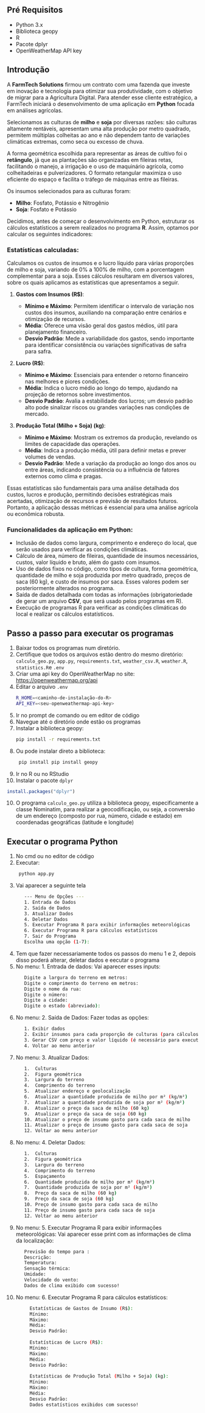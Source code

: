 ## Pré Requisitos

- Python 3.x
- Biblioteca geopy
- R
- Pacote dplyr
- OpenWeatherMap API key

## Introdução
A **FarmTech Solutions** firmou um contrato com uma fazenda que investe em inovação e tecnologia para otimizar sua produtividade, com o objetivo de migrar para a Agricultura Digital. Para atender esse cliente estratégico, a FarmTech iniciará o desenvolvimento de uma aplicação em **Python** focada em análises agrícolas.

Selecionamos as culturas de **milho** e **soja** por diversas razões: são culturas altamente rentáveis, apresentam uma alta produção por metro quadrado, permitem múltiplas colheitas ao ano e não dependem tanto de variações climáticas extremas, como seca ou excesso de chuva.

A forma geométrica escolhida para representar as áreas de cultivo foi o **retângulo**, já que as plantações são organizadas em fileiras retas, facilitando o manejo, a irrigação e o uso de maquinário agrícola, como colheitadeiras e pulverizadores. O formato retangular maximiza o uso eficiente do espaço e facilita o tráfego de máquinas entre as fileiras.

Os insumos selecionados para as culturas foram:
- **Milho**: Fosfato, Potássio e Nitrogênio
- **Soja**: Fosfato e Potássio

Decidimos, antes de começar o desenvolvimento em Python, estruturar os cálculos estatísticos a serem realizados no programa **R**. Assim, optamos por calcular os seguintes indicadores:

### Estatísticas calculadas:
Calculamos os custos de insumos e o lucro líquido para várias proporções de milho e soja, variando de 0% a 100% de milho, com a porcentagem complementar para a soja. Esses cálculos resultaram em diversos valores, sobre os quais aplicamos as estatísticas que apresentamos a seguir.

1. **Gastos com Insumos (R$)**:
   - **Mínimo e Máximo**: Permitem identificar o intervalo de variação nos custos dos insumos, auxiliando na comparação entre cenários e otimização de recursos.
   - **Média**: Oferece uma visão geral dos gastos médios, útil para planejamento financeiro.
   - **Desvio Padrão**: Mede a variabilidade dos gastos, sendo importante para identificar consistência ou variações significativas de safra para safra.

2. **Lucro (R$)**:
   - **Mínimo e Máximo**: Essenciais para entender o retorno financeiro nas melhores e piores condições.
   - **Média**: Indica o lucro médio ao longo do tempo, ajudando na projeção de retornos sobre investimentos.
   - **Desvio Padrão**: Avalia a estabilidade dos lucros; um desvio padrão alto pode sinalizar riscos ou grandes variações nas condições de mercado.

3. **Produção Total (Milho + Soja) (kg)**:
   - **Mínimo e Máximo**: Mostram os extremos da produção, revelando os limites de capacidade das operações.
   - **Média**: Indica a produção média, útil para definir metas e prever volumes de vendas.
   - **Desvio Padrão**: Mede a variação da produção ao longo dos anos ou entre áreas, indicando consistência ou a influência de fatores externos como clima e pragas.

Essas estatísticas são fundamentais para uma análise detalhada dos custos, lucros e produção, permitindo decisões estratégicas mais acertadas, otimização de recursos e previsão de resultados futuros. Portanto, a aplicação dessas métricas é essencial para uma análise agrícola ou econômica robusta.

### Funcionalidades da aplicação em Python:
- Inclusão de dados como largura, comprimento e endereço do local, que serão usados para verificar as condições climáticas.
- Cálculo de área, número de fileiras, quantidade de insumos necessários, custos, valor líquido e bruto, além do gasto com insumos.
- Uso de dados fixos no código, como tipos de cultura, forma geométrica, quantidade de milho e soja produzida por metro quadrado, preços de saca (60 kg), e custo de insumos por saca. Esses valores podem ser posteriormente alterados no programa.
- Saída de dados detalhada com todas as informações (obrigatoriedade de gerar um arquivo **CSV**, que será usado pelos programas em R).
- Execução de programas R para verificar as condições climáticas do local e realizar os cálculos estatísticos.

## Passo a passo para executar os programas

1. Baixar todos os programas num diretório.
2. Certifique que todos os arquivos estão dentro do mesmo diretório: 
   `calculo_geo.py`, `app.py`, `requirements.txt`, `weather_csv.R`, `weather.R`, `statistics.R`e `.env`
3. Criar uma api key do OpenWeatherMap no site: https://openweathermap.org/api    
4. Editar o arquivo `.env`
    ```sh
    R_HOME=<caminho-de-instalação-do-R>
    API_KEY=<seu-openweathermap-api-key>
    ```
5. Ir no prompt de comando ou em editor de código
6. Navegue até o diretório onde estão os programas 
7. Instalar a biblioteca geopy:
    ```sh
    pip install -r requirements.txt
    ```
8. Ou pode instalar direto a biblioteca:
   ```sh
    pip install pip install geopy
    ```
9. Ir no R ou no RStudio
10. Instalar o pacote `dplyr`
```r
install.packages("dplyr")
```
10. O programa `calculo_geo.py` utiliza a biblioteca geopy, especificamente a classe Nominatim, para realizar a geocodificação, ou seja, a conversão de um endereço (composto por rua, número, cidade e estado) em coordenadas geográficas (latitude e longitude)

## Executar o programa Python
1. No cmd ou no editor de código
2. Executar:
   ```sh
    python app.py
    ```
3. Vai aparecer a seguinte tela
      ```sh
         --- Menu de Opções ---
         1. Entrada de Dados
         2. Saída de Dados
         3. Atualizar Dados
         4. Deletar Dados
         5. Executar Programa R para exibir informações meteorológicas
         6. Executar Programa R para cálculos estatísticos
         7. Sair do Programa
         Escolha uma opção (1-7):
    ```
4. Tem que fazer necessariamente todos os passos do menu 1 e 2, depois disso poderá alterar, deletar dados e eecutar o programa
5. No menu: 1. Entrada de dados:
   Vai aparecer esses inputs:
      ```sh
         Digite a largura do terreno em metros:
         Digite o comprimento do terreno em metros:
         Digite o nome da rua:
         Digite o número:
         Digite a cidade:
         Digite o estado (abreviado):
    ```
6. No menu: 2. Saída de Dados:
    Fazer todas as opções:
      ```sh      
         1. Exibir dados
         2. Exibir insumos para cada proporção de culturas (para cálculos estatísticos)
         3. Gerar CSV com preço e valor líquido (é necessário para executar os programas R)
         4. Voltar ao menu anterior
    ```
7. No menu: 3. Atualizar Dados:
      ```sh      
         1.  Culturas
         2.  Figura geométrica
         3.  Largura do terreno
         4.  Comprimento do terreno
         5.  Atualizar endereço e geolocalização
         6.  Atualizar a quantidade produzida de milho por m² (kg/m²)
         7.  Atualizar a quantidade produzida de soja por m² (kg/m²)
         8.  Atualizar o preço da saca de milho (60 kg)
         9.  Atualizar o preço da saca de soja (60 kg)
         10. Atualizar o preço de insumo gasto para cada saca de milho
         11. Atualizar o preço de insumo gasto para cada saca de soja
         12. Voltar ao menu anterior
    ```
8. No menu: 4. Deletar Dados:
      ```sh  
         1.  Culturas
         2.  Figura geométrica
         3.  Largura do terreno
         4.  Comprimento do terreno
         5.  Espaçamento
         6.  Quantidade produzida de milho por m² (kg/m²)
         7.  Quantidade produzida de soja por m² (kg/m²)
         8.  Preço da saca de milho (60 kg)
         9.  Preço da saca de soja (60 kg)
         10. Preço de insumo gasto para cada saca de milho
         11. Preço de insumo gasto para cada saca de soja
         12. Voltar ao menu anterior
   ```
9. No menu: 5. Executar Programa R para exibir informações meteorológicas:
    Vai aparecer esse print com as informações de clima da localização:
      ```sh 
         Previsão do tempo para :
         Descrição: 
         Temperatura:
         Sensação térmica:
         Umidade:
         Velocidade do vento:
         Dados de clima exibido com sucesso!
   ```
10. No menu: 6. Executar Programa R para cálculos estatísticos:
    ```sh
         Estatísticas de Gastos de Insumo (R$):
         Mínimo: 
         Máximo: 
         Média: 
         Desvio Padrão: 
         
         Estatísticas de Lucro (R$):
         Mínimo: 
         Máximo:
         Média:
         Desvio Padrão: 
         
         Estatísticas de Produção Total (Milho + Soja) (kg):
         Mínimo:
         Máximo: 
         Média:
         Desvio Padrão: 
         Dados estatísticos exibidos com sucesso!
    ```
